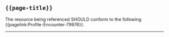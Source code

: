 ## <code>{{page-title}}</code>

The resource being referenced SHOULD conform to the following {{pagelink:Profile-Encounter-79976}}.

---